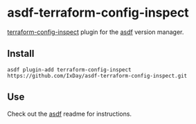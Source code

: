 # asdf-terraform-config-inspect

[terraform-config-inspect](https://github.com/IBM-Cloud/terraform-config-inspect) plugin for the [asdf](https://github.com/asdf-vm/asdf) version manager.

## Install

```shell
asdf plugin-add terraform-config-inspect https://github.com/IxDay/asdf-terraform-config-inspect.git
```

## Use

Check out the [asdf](https://github.com/asdf-vm/asdf) readme for instructions.
